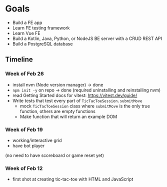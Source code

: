 # Goals

- Build a FE app
- Learn FE testing framework
- Learn Vue FE
- Build a Kotlin, Java, Python, or NodeJS BE server with a CRUD REST API
- Build a PostgreSQL database


## Timeline

### Week of Feb 26
- install nvm (Node version manager) -> done
- `npm init -y` on repo -> done (required uninstalling and reinstalling nvm)
- read Getting Started docs for vitest: https://vitest.dev/guide/
- Write tests that test every part of `TicTacToeSession.submitMove`
    - mock `TicTacToeSession` class where `submitMove` is the only true function, others are empty functions
    - Make function that will return an example DOM

### Week of Feb 19
- working/interactive grid
- have bot player

(no need to have scoreboard or game reset yet)

### Week of Feb 12
- first shot at creating tic-tac-toe with HTML and JavaScript